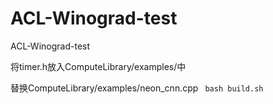 # ACL-Winograd-test
ACL-Winograd-test

将timer.h放入ComputeLibrary/examples/中

替换ComputeLibrary/examples/neon_cnn.cpp
``` bash build.sh```
